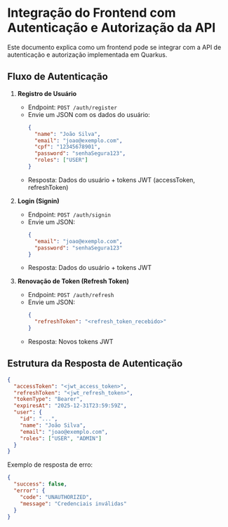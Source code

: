 # Integração do Frontend com Autenticação e Autorização da API

Este documento explica como um frontend pode se integrar com a API de autenticação e autorização implementada em Quarkus.

## Fluxo de Autenticação

1. **Registro de Usuário**
   - Endpoint: `POST /auth/register`
   - Envie um JSON com os dados do usuário:
     ```json
     {
       "name": "João Silva",
       "email": "joao@exemplo.com",
       "cpf": "12345678901",
       "password": "senhaSegura123",
       "roles": ["USER"]
     }
     ```
   - Resposta: Dados do usuário + tokens JWT (accessToken, refreshToken)

2. **Login (Signin)**
   - Endpoint: `POST /auth/signin`
   - Envie um JSON:
     ```json
     {
       "email": "joao@exemplo.com",
       "password": "senhaSegura123"
     }
     ```
   - Resposta: Dados do usuário + tokens JWT

3. **Renovação de Token (Refresh Token)**
   - Endpoint: `POST /auth/refresh`
   - Envie um JSON:
     ```json
     {
       "refreshToken": "<refresh_token_recebido>"
     }
     ```
   - Resposta: Novos tokens JWT

## Estrutura da Resposta de Autenticação

```json
{
  "accessToken": "<jwt_access_token>",
  "refreshToken": "<jwt_refresh_token>",
  "tokenType": "Bearer",
  "expiresAt": "2025-12-31T23:59:59Z",
  "user": {
    "id": "...",
    "name": "João Silva",
    "email": "joao@exemplo.com",
    "roles": ["USER", "ADMIN"]
  }
}
```

Exemplo de resposta de erro:

```json
{
  "success": false,
  "error": {
    "code": "UNAUTHORIZED",
    "message": "Credenciais inválidas"
  }
}
```
